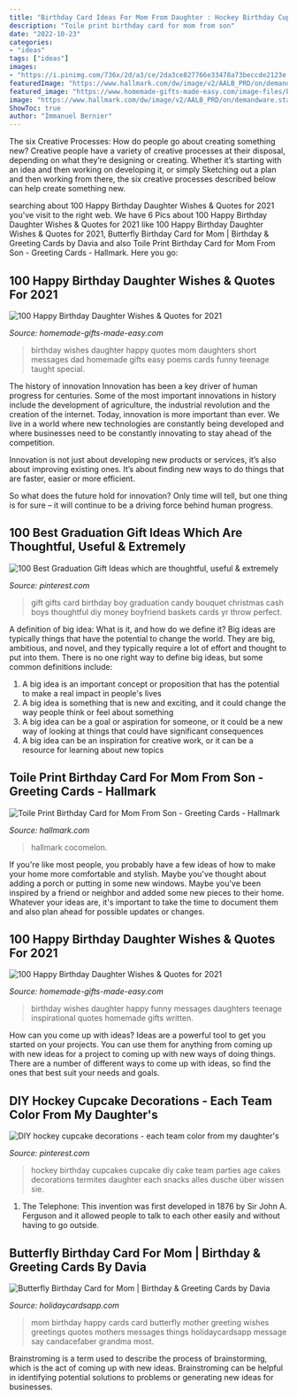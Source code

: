 ```yaml
---
title: "Birthday Card Ideas For Mom From Daughter : Hockey Birthday Cupcakes Cupcake Diy Cake Team Parties Age Cakes Decorations Termites Daughter Each Snacks Alles Dusche über Wissen Sie"
description: "Toile print birthday card for mom from son"
date: "2022-10-23"
categories:
- "ideas"
tags: ["ideas"]
images:
- "https://i.pinimg.com/736x/2d/a3/ce/2da3ce827766e33478a73beccde2123e.jpg"
featuredImage: "https://www.hallmark.com/dw/image/v2/AALB_PRD/on/demandware.static/-/Sites-hallmark-master/default/dw9d5f4e07/images/finished-goods/Toile-Print-Birthday-Card-for-Mom-From-Son-root-599FBD8003_PV.1.FBD8003.jpg_Source_Image.jpg"
featured_image: "https://www.homemade-gifts-made-easy.com/image-files/birthday-wishes-for-daughter-fabulous-600x900.jpg"
image: "https://www.hallmark.com/dw/image/v2/AALB_PRD/on/demandware.static/-/Sites-hallmark-master/default/dw9d5f4e07/images/finished-goods/Toile-Print-Birthday-Card-for-Mom-From-Son-root-599FBD8003_PV.1.FBD8003.jpg_Source_Image.jpg"
ShowToc: true
author: "Immanuel Bernier"
---
```



The six Creative Processes: How do people go about creating something new?
Creative people have a variety of creative processes at their disposal, depending on what they’re designing or creating. Whether it’s starting with an idea and then working on developing it, or simply Sketching out a plan and then working from there, the six creative processes described below can help create something new.

	

		
searching about 100 Happy Birthday Daughter Wishes &amp; Quotes for 2021 you've visit to the right web. We have 6 Pics about 100 Happy Birthday Daughter Wishes &amp; Quotes for 2021 like 100 Happy Birthday Daughter Wishes &amp; Quotes for 2021, Butterfly Birthday Card for Mom | Birthday &amp; Greeting Cards by Davia and also Toile Print Birthday Card for Mom From Son - Greeting Cards - Hallmark. Here you go:
		
    
## 100 Happy Birthday Daughter Wishes &amp; Quotes For 2021

<img loading=lazy src="https://www.homemade-gifts-made-easy.com/image-files/birthday-wishes-for-daughter-taught-me-600x900.jpg" onerror="this.onerror=null;this.src='https://tse2.mm.bing.net/th?id=OIP.ID8u3AMx7uA1oQDeDJc--gHaLH&amp;pid=15.1';" alt="100 Happy Birthday Daughter Wishes &amp; Quotes for 2021">

_Source: homemade-gifts-made-easy.com_

>birthday wishes daughter happy quotes mom daughters short messages dad homemade gifts easy poems cards funny teenage taught special. 

	

The history of innovation
Innovation has been a key driver of human progress for centuries. Some of the most important innovations in history include the development of agriculture, the industrial revolution and the creation of the internet.
Today, innovation is more important than ever. We live in a world where new technologies are constantly being developed and where businesses need to be constantly innovating to stay ahead of the competition.

Innovation is not just about developing new products or services, it’s also about improving existing ones. It’s about finding new ways to do things that are faster, easier or more efficient.

So what does the future hold for innovation? Only time will tell, but one thing is for sure – it will continue to be a driving force behind human progress.

    
## 100 Best Graduation Gift Ideas Which Are Thoughtful, Useful &amp; Extremely

<img loading=lazy src="https://i.pinimg.com/736x/2d/a3/ce/2da3ce827766e33478a73beccde2123e.jpg" onerror="this.onerror=null;this.src='https://tse3.mm.bing.net/th?id=OIP.g8NLJ9a2sC1OWz3yTmJRtAHaJ4&amp;pid=15.1';" alt="100 Best Graduation Gift Ideas which are thoughtful, useful &amp; extremely">

_Source: pinterest.com_

>gift gifts card birthday boy graduation candy bouquet christmas cash boys thoughtful diy money boyfriend baskets cards yr throw perfect. 

	

A definition of big idea: What is it, and how do we define it?
Big ideas are typically things that have the potential to change the world. They are big, ambitious, and novel, and they typically require a lot of effort and thought to put into them. There is no one right way to define big ideas, but some common definitions include: 
1. A big idea is an important concept or proposition that has the potential to make a real impact in people's lives
2. A big idea is something that is new and exciting, and it could change the way people think or feel about something
3. A big idea can be a goal or aspiration for someone, or it could be a new way of looking at things that could have significant consequences
4. A big idea can be an inspiration for creative work, or it can be a resource for learning about new topics

    
## Toile Print Birthday Card For Mom From Son - Greeting Cards - Hallmark

<img loading=lazy src="https://www.hallmark.com/dw/image/v2/AALB_PRD/on/demandware.static/-/Sites-hallmark-master/default/dw9d5f4e07/images/finished-goods/Toile-Print-Birthday-Card-for-Mom-From-Son-root-599FBD8003_PV.1.FBD8003.jpg_Source_Image.jpg" onerror="this.onerror=null;this.src='https://tse2.mm.bing.net/th?id=OIP.a60Y4t0mOHfMzQSiVpqC1QHaKz&amp;pid=15.1';" alt="Toile Print Birthday Card for Mom From Son - Greeting Cards - Hallmark">

_Source: hallmark.com_

>hallmark cocomelon. 

	

If you're like most people, you probably have a few ideas of how to make your home more comfortable and stylish. Maybe you've thought about adding a porch or putting in some new windows. Maybe you've been inspired by a friend or neighbor and added some new pieces to their home. Whatever your ideas are, it's important to take the time to document them and also plan ahead for possible updates or changes.

    
## 100 Happy Birthday Daughter Wishes &amp; Quotes For 2021

<img loading=lazy src="https://www.homemade-gifts-made-easy.com/image-files/birthday-wishes-for-daughter-fabulous-600x900.jpg" onerror="this.onerror=null;this.src='https://tse1.mm.bing.net/th?id=OIP.dTHc83mx9KP8z0LglwgcUgHaLH&amp;pid=15.1';" alt="100 Happy Birthday Daughter Wishes &amp; Quotes for 2021">

_Source: homemade-gifts-made-easy.com_

>birthday wishes daughter happy funny messages daughters teenage inspirational quotes homemade gifts written. 

	

How can you come up with ideas?
Ideas are a powerful tool to get you started on your projects. You can use them for anything from coming up with new ideas for a project to coming up with new ways of doing things. There are a number of different ways to come up with ideas, so find the ones that best suit your needs and goals.

    
## DIY Hockey Cupcake Decorations - Each Team Color From My Daughter&#039;s

<img loading=lazy src="https://i.pinimg.com/736x/d5/77/8f/d5778f98f89ba727d5656908cc8773e7.jpg" onerror="this.onerror=null;this.src='https://tse2.mm.bing.net/th?id=OIP._uyi4Bd8mgHu6qfA1I7Z6QHaJ3&amp;pid=15.1';" alt="DIY hockey cupcake decorations - each team color from my daughter&#039;s">

_Source: pinterest.com_

>hockey birthday cupcakes cupcake diy cake team parties age cakes decorations termites daughter each snacks alles dusche über wissen sie. 

	

1. The Telephone: This invention was first developed in 1876 by Sir John A. Ferguson and it allowed people to talk to each other easily and without having to go outside.

    
## Butterfly Birthday Card For Mom | Birthday &amp; Greeting Cards By Davia

<img loading=lazy src="https://www.holidaycardsapp.com/assets/card/b_day_fmo06.png" onerror="this.onerror=null;this.src='https://tse1.mm.bing.net/th?id=OIP.GG-Yb9nb3s8N_nCwBoIsawHaJ3&amp;pid=15.1';" alt="Butterfly Birthday Card for Mom | Birthday &amp; Greeting Cards by Davia">

_Source: holidaycardsapp.com_

>mom birthday happy cards card butterfly mother greeting wishes greetings quotes mothers messages things holidaycardsapp message say candacefaber grandma most. 

	

Brainstroming is a term used to describe the process of brainstorming, which is the act of coming up with new ideas. Brainstroming can be helpful in identifying potential solutions to problems or generating new ideas for businesses.

